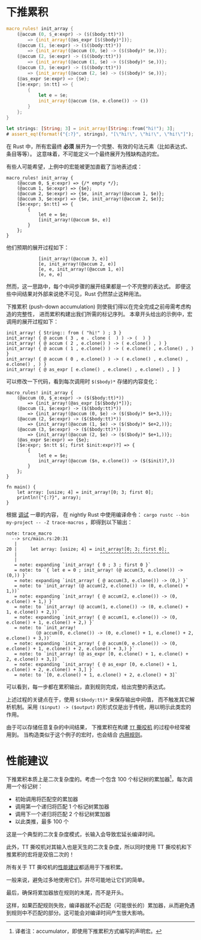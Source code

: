# 下推累积

```rust
macro_rules! init_array {
    (@accum (0, $_e:expr) -> ($($body:tt)*))
        => {init_array!(@as_expr [$($body)*])};
    (@accum (1, $e:expr) -> ($($body:tt)*))
        => {init_array!(@accum (0, $e) -> ($($body)* $e,))};
    (@accum (2, $e:expr) -> ($($body:tt)*))
        => {init_array!(@accum (1, $e) -> ($($body)* $e,))};
    (@accum (3, $e:expr) -> ($($body:tt)*))
        => {init_array!(@accum (2, $e) -> ($($body)* $e,))};
    (@as_expr $e:expr) => {$e};
    [$e:expr; $n:tt] => {
        {
            let e = $e;
            init_array!(@accum ($n, e.clone()) -> ())
        }
    };
}

let strings: [String; 3] = init_array![String::from("hi!"); 3];
# assert_eq!(format!("{:?}", strings), "[\"hi!\", \"hi!\", \"hi!\"]");
```

在 Rust 中，所有宏最终 **必须** 展开为一个完整、有效的句法元素（比如表达式、条目等等）。
这意味着，不可能定义一个最终展开为残缺构造的宏。

有些人可能希望，上例中的宏能被更加直截了当地表述成：

```ignore
macro_rules! init_array {
    (@accum 0, $_e:expr) => {/* empty */};
    (@accum 1, $e:expr) => {$e};
    (@accum 2, $e:expr) => {$e, init_array!(@accum 1, $e)};
    (@accum 3, $e:expr) => {$e, init_array!(@accum 2, $e)};
    [$e:expr; $n:tt] => {
        {
            let e = $e;
            [init_array!(@accum $n, e)]
        }
    };
}
```

他们预期的展开过程如下：

```rust,ignore
            [init_array!(@accum 3, e)]
            [e, init_array!(@accum 2, e)]
            [e, e, init_array!(@accum 1, e)]
            [e, e, e]
```

然而，这一思路中，每个中间步骤的展开结果都是一个不完整的表达式。
即便这些中间结果对外部来说绝不可见，Rust 仍然禁止这种用法。

下推累积 (push-down accumulation) 则使我们得以在完全完成之前毋需考虑构造的完整性，
进而累积构建出我们所需的标记序列。
本章开头给出的示例中，宏调用的展开过程如下：

```rust,ignore
init_array! { String:: from ( "hi!" ) ; 3 }
init_array! { @ accum ( 3 , e . clone (  ) ) -> (  ) }
init_array! { @ accum ( 2 , e.clone() ) -> ( e.clone() , ) }
init_array! { @ accum ( 1 , e.clone() ) -> ( e.clone() , e.clone() , ) }
init_array! { @ accum ( 0 , e.clone() ) -> ( e.clone() , e.clone() , e.clone() , ) }
init_array! { @ as_expr [ e.clone() , e.clone() , e.clone() , ] }
```

可以修改一下代码，看到每次调用时 `$($body)*` 存储的内容变化：

```rust,editable
macro_rules! init_array {
    (@accum (0, $_e:expr) -> ($($body:tt)*))
        => {init_array!(@as_expr [$($body)*])};
    (@accum (1, $e:expr) -> ($($body:tt)*))
        => {init_array!(@accum (0, $e) -> ($($body)* $e+3,))};
    (@accum (2, $e:expr) -> ($($body:tt)*))
        => {init_array!(@accum (1, $e) -> ($($body)* $e+2,))};
    (@accum (3, $e:expr) -> ($($body:tt)*))
        => {init_array!(@accum (2, $e) -> ($($body)* $e+1,))};
    (@as_expr $e:expr) => {$e};
    [$e:expr; $n:tt $(; first $init:expr)?] => {
        {
            let e = $e;
            init_array!(@accum ($n, e.clone()) -> ($($init)?,))
        }
    };
}

fn main() {
    let array: [usize; 4] = init_array![0; 3; first 0];
    println!("{:?}", array);
}
```

根据 [调试](../macros/minutiae/debugging.md) 一章的内容，
在 nightly Rust 中使用编译命令：
`cargo rustc --bin my-project -- -Z trace-macros` ，即得到以下输出：

```rust,ignore
note: trace_macro
  --> src/main.rs:20:31
   |
20 |     let array: [usize; 4] = init_array![0; 3; first 0];
   |                               ^^^^^^^^^^^^^^^^^^^^^^^^^^
   |
   = note: expanding `init_array! { 0 ; 3 ; first 0 }`
   = note: to `{ let e = 0 ; init_array! (@ accum(3, e.clone()) -> (0,)) }`
   = note: expanding `init_array! { @ accum(3, e.clone()) -> (0,) }`
   = note: to `init_array! (@ accum(2, e.clone()) -> (0, e.clone() + 1,))`
   = note: expanding `init_array! { @ accum(2, e.clone()) -> (0, e.clone() + 1,) }`
   = note: to `init_array! (@ accum(1, e.clone()) -> (0, e.clone() + 1, e.clone() + 2,))`
   = note: expanding `init_array! { @ accum(1, e.clone()) -> (0, e.clone() + 1, e.clone() + 2,) }`
   = note: to `init_array!
           (@ accum(0, e.clone()) -> (0, e.clone() + 1, e.clone() + 2, e.clone() + 3,))`
   = note: expanding `init_array! { @ accum(0, e.clone()) -> (0, e.clone() + 1, e.clone() + 2, e.clone() + 3,) }`
   = note: to `init_array! (@ as_expr [0, e.clone() + 1, e.clone() + 2, e.clone() + 3,])`
   = note: expanding `init_array! { @ as_expr [0, e.clone() + 1, e.clone() + 2, e.clone() + 3,] }`
   = note: to `[0, e.clone() + 1, e.clone() + 2, e.clone() + 3]`
```

可以看到，每一步都在累积输出，直到规则完成，给出完整的表达式。

上述过程的关键点在于，使用 `$($body:tt)*` 来保存输出中间值，
而不触发其它解析机制。采用 `($input) -> ($output)` 
的形式仅是出于传统，用以明示此类宏的作用。

由于可以存储任意复杂的中间结果，
下推累积在构建 [`TT` 撕咬机](./tt-muncher.md) 的过程中经常被用到。
当构造类似于这个例子的宏时，也会结合 [内用规则](./internal-rules.md)。

# 性能建议

下推累积本质上是二次复杂度的。考虑一个包含 100 
个标记树的累加器[^accumulator]，每次调用一个标记树：

* 初始调用将匹配空的累加器
* 调用第一个递归将匹配 1 个标记树累加器
* 调用下一个递归将匹配 2 个标记树累加器
* 以此类推，最多 100 个

这是一个典型的二次复杂度模式，长输入会导致宏延长编译时间。

此外，TT 撕咬机对其输入也是天生的二次复杂度，所以同时使用
TT 撕咬机和下推累积的宏将是双倍二次的！

所有关于 TT 撕咬机的[性能建议](./tt-muncher.md#performance)都适用于下推积累。

一般来说，避免过多地使用它们，并尽可能地让它们的简单。

最后，确保将累加器放在规则的末尾，而不是开头。

这样，如果匹配规则失败，编译器就不必匹配（可能很长的）累加器，从而避免遇到规则中不匹配的部分。这可能会对编译时间产生很大影响。

[^accumulator]: 译者注：accumulator，即使用下推累积方式编写的声明宏。
